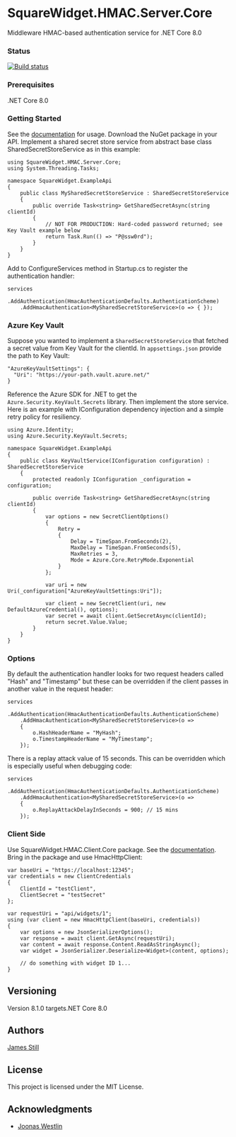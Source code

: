 # SquareWidget.HMAC.Server.Core

Middleware HMAC-based authentication service for .NET Core 8.0

### Status

[![Build status](https://jamesstill.visualstudio.com/SquareWidget.HMAC.Server.Core/_apis/build/status/SquareWidget.HMAC.Server.Core)](https://jamesstill.visualstudio.com/SquareWidget.HMAC.Server.Core/_build/latest?definitionId=13)

### Prerequisites

.NET Core 8.0

### Getting Started

See the [documentation](https://squarewidget.com/squarewidget-hmac-middleware) for usage. Download the NuGet package in your API. Implement a shared secret store service from abstract base class SharedSecretStoreService as in this example:

```
using SquareWidget.HMAC.Server.Core;
using System.Threading.Tasks;

namespace SquareWidget.ExampleApi
{
    public class MySharedSecretStoreService : SharedSecretStoreService
    {
        public override Task<string> GetSharedSecretAsync(string clientId)
        {
            // NOT FOR PRODUCTION: Hard-coded password returned; see Key Vault example below
            return Task.Run(() => "P@ssw0rd");
        }
    }
}
```

Add to ConfigureServices method in Startup.cs to register the authentication handler:

```
services
    .AddAuthentication(HmacAuthenticationDefaults.AuthenticationScheme)
    .AddHmacAuthentication<MySharedSecretStoreService>(o => { });
```

### Azure Key Vault

Suppose you wanted to implement a `SharedSecretStoreService` that fetched a secret value
from Key Vault for the clientId. In `appsettings.json` provide the path to Key Vault:

```
"AzureKeyVaultSettings": {
  "Uri": "https://your-path.vault.azure.net/"
}
```

Reference the Azure SDK for .NET to get the `Azure.Security.KeyVault.Secrets` library. 
Then implement the store service. Here is an example with IConfiguration dependency injection 
and a simple retry policy for resiliency.

```
using Azure.Identity;
using Azure.Security.KeyVault.Secrets;

namespace SquareWidget.ExampleApi
{
    public class KeyVaultService(IConfiguration configuration) : SharedSecretStoreService
    {
        protected readonly IConfiguration _configuration = configuration;

        public override Task<string> GetSharedSecretAsync(string clientId)
        {
            var options = new SecretClientOptions()
            {
                Retry =
                {
                    Delay = TimeSpan.FromSeconds(2),
                    MaxDelay = TimeSpan.FromSeconds(5),
                    MaxRetries = 3,
                    Mode = Azure.Core.RetryMode.Exponential
                }
            };

            var uri = new Uri(_configuration["AzureKeyVaultSettings:Uri"]);

            var client = new SecretClient(uri, new DefaultAzureCredential(), options);
            var secret = await client.GetSecretAsync(clientId);
            return secret.Value.Value;
        }
    }
}
```

### Options

By default the authentication handler looks for two request headers called "Hash" and "Timestamp" but 
these can be overridden if the client passes in another value in the request header:

```
services
    .AddAuthentication(HmacAuthenticationDefaults.AuthenticationScheme)
    .AddHmacAuthentication<MySharedSecretStoreService>(o => 
    {
        o.HashHeaderName = "MyHash";
        o.TimestampHeaderName = "MyTimestamp";
    });
```

There is a replay attack value of 15 seconds. This can be overridden which is especially useful when debugging code:

```
services
    .AddAuthentication(HmacAuthenticationDefaults.AuthenticationScheme)
    .AddHmacAuthentication<MySharedSecretStoreService>(o => 
    {
        o.ReplayAttackDelayInSeconds = 900; // 15 mins
    });
```

### Client Side

Use SquareWidget.HMAC.Client.Core package. See the [documentation](https://squarewidget.com/squarewidget-hmac-middleware). 
Bring in the package and use HmacHttpClient:

```
var baseUri = "https://localhost:12345";
var credentials = new ClientCredentials
{
    ClientId = "testClient",
    ClientSecret = "testSecret"
};

var requestUri = "api/widgets/1";
using (var client = new HmacHttpClient(baseUri, credentials))
{
    var options = new JsonSerializerOptions();
    var response = await client.GetAsync(requestUri);
    var content = await response.Content.ReadAsStringAsync();
    var widget = JsonSerializer.Deserialize<Widget>(content, options);

    // do something with widget ID 1...
}
```

## Versioning

Version 8.1.0 targets.NET Core 8.0

## Authors

[James Still](http://www.squarewidget.com)

## License

This project is licensed under the MIT License.

## Acknowledgments

* [Joonas Westlin](https://joonasw.net/view/creating-auth-scheme-in-aspnet-core-2)